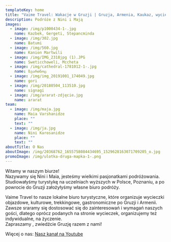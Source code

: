 ```yaml
---
templateKey: home
title: "Vaime Travel: Wakacje w Gruzji | Gruzja, Armenia, Kaukaz, wycieczki, wczasy"
description: Podróże z Nini i Mają
images:
  - image: /img/p1000434-1-.jpg
    name: Kazbek, Gergeti, Stepancminda
  - image: /img/302.jpg
    name: Batumi
  - image: /img/560.jpg
    name: Kanion Martwili
  - image: /img/IMG_2318jpg (1).JPG
    name: Sweticchoweli, Mccheta
  - image: /img/cathedral-1781012-1-.jpg
    name: ზვართნოც
  - image: /img/img_20191001_174049.jpg
    name: gori
  - image: /img/20180504_113510.jpg
    name: signagi
  - image: /img/ararat-zdjęcie.jpg
    name: ararat
team:
  - image: /img/maja.jpg
    name: Maia Varshanidze
    place: ""
    text: ""
  - image: /img/ja.jpg
    name: Nini Karosanidze
    place: ""
    text: ""
aboutTitle: O Nas
aboutImage: /img/20368762_1655758084434695_1529628163071709205_o.jpg
promoImage: /img/ulotka-druga-mapka-1-.png
---
```

Witamy w naszym biurze!  \
Nazywamy się Nini i Maia, jesteśmy wielkimi pasjonatkami podróżowania. Studiowałyśmy turystykę na uczelniach wyższych w Polsce, Poznaniu, a po powrocie do Gruzji założyłyśmy własne biuro podróży.  

Vaime Travel to nasze lokalne biuro turystyczne, które organizuje wycieczki objazdowe, kulturowe, trekkingowe, gastronomiczne po Gruzji i Armenii. Zawsze sraramy się dostosować się do zainteresowań i wymagań naszych gości, dlatego oprócz podanych na stronie wycieczek, organizujemy też indywidualne, na życzenie.
\
Zapraszamy , zwiedźcie Gruzję razem z nami!

Więcej o nas: [Nasz kanał na Youtube](https://www.youtube.com/channel/UCnYblaR424qXMVwkZzbJLkg?view_as=subscriber)